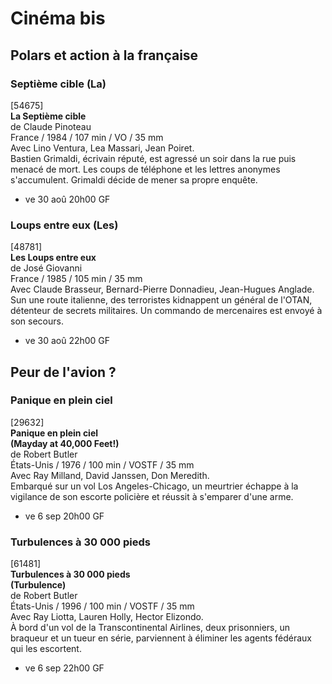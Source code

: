 # Cinéma bis

## Polars et action à la française

### Septième cible (La)

[54675]  
**La Septième cible**  
de Claude Pinoteau  
France / 1984 / 107 min / VO / 35 mm  
Avec Lino Ventura, Lea Massari, Jean Poiret.  
Bastien Grimaldi, écrivain réputé, est agressé un soir dans la rue puis menacé de mort. Les coups de téléphone et les lettres anonymes s'accumulent. Grimaldi décide de mener sa propre enquête.

- ve 30 aoû 20h00 GF

### Loups entre eux (Les)

[48781]  
**Les Loups entre eux**  
de José Giovanni  
France / 1985 / 105 min / 35 mm  
Avec Claude Brasseur, Bernard-Pierre Donnadieu, Jean-Hugues Anglade.  
Sun une route italienne, des terroristes kidnappent un général de l'OTAN, détenteur de secrets militaires. Un commando de mercenaires est envoyé à son secours.

- ve 30 aoû 22h00 GF

## Peur de l'avion ?

### Panique en plein ciel

[29632]  
**Panique en plein ciel**  
**(Mayday at 40,000 Feet!)**  
de Robert Butler  
États-Unis / 1976 / 100 min / VOSTF / 35 mm  
Avec Ray Milland, David Janssen, Don Meredith.  
Embarqué sur un vol Los Angeles-Chicago, un meurtrier échappe à la vigilance de son escorte policière et réussit à s'emparer d'une arme.

- ve 6 sep 20h00 GF

### Turbulences à 30 000 pieds

[61481]  
**Turbulences à 30 000 pieds**  
**(Turbulence)**  
de Robert Butler  
États-Unis / 1996 / 100 min / VOSTF / 35 mm  
Avec Ray Liotta, Lauren Holly, Hector Elizondo.  
À bord d'un vol de la Transcontinental Airlines, deux prisonniers, un braqueur et un tueur en série, parviennent à éliminer les agents fédéraux qui les escortent.

- ve 6 sep 22h00 GF

